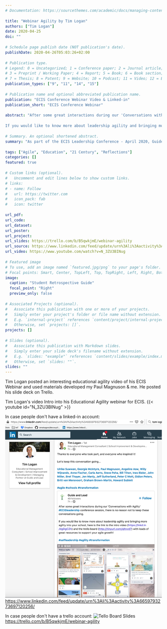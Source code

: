 ```yaml
---
# Documentation: https://sourcethemes.com/academic/docs/managing-content/

title: "Webinar Agility by Tim Logan"
authors: ["Tim Logan"]
date: 2020-04-25
doi: ""

# Schedule page publish date (NOT publication's date).
publishDate: 2020-04-26T05:03:26+02:00

# Publication type.
# Legend: 0 = Uncategorized; 1 = Conference paper; 2 = Journal article;
# 3 = Preprint / Working Paper; 4 = Report; 5 = Book; 6 = Book section;
# 7 = Thesis; 8 = Patent; 9 = Website; 10 = Podcast; 11 = Video; 12 = Blog; 13 = Traditional Media; 14 = Social Media; 15 = Conference Webinar; 16 = Conference Presentation
publication_types: ["9", "11", "14", "15"]

# Publication name and optional abbreviated publication name.
publication: "ECIS Conference Webinar Video & Linked-in"
publication_short: "ECIS Conference Webinar"

abstract: "After some great interactions during our 'Conversations with Agility' #ECISleadership conference session, there is no reason not to keep these conversations going.

If you would like to know more about leadership agility and bringing more agility into your school, here is the link to the intro video (https://lnkd.in/dgDgCZh) and the trello board (http://tinyurl.com/qltvvd7) with loads of great resources to support your agile growth!"

# Summary. An optional shortened abstract.
summary: "As part of the ECIS Leadership Conference - April 2020, Guide and Lead Managing Partner, Tim Logan gives an overview of the importance of agility in building schools as life-affirming 21st century organisations."

tags: ["Agile", "Education", "21 Century", "Reflections"]
categories: []
featured: true

# Custom links (optional).
#   Uncomment and edit lines below to show custom links.
# links:
# - name: Follow
#   url: https://twitter.com
#   icon_pack: fab
#   icon: twitter

url_pdf:
url_code:
url_dataset:
url_poster:
url_project:
url_slides: https://trello.com/b/B5qwkjmE/webinar-agility
url_source: https://www.linkedin.com/feed/update/urn%3Ali%3Aactivity%3A6659793273697120256/
url_video: https://www.youtube.com/watch?v=N_3ZU3BINug

# Featured image
# To use, add an image named `featured.jpg/png` to your page's folder.
# Focal points: Smart, Center, TopLeft, Top, TopRight, Left, Right, BottomLeft, Bottom, BottomRight.
image:
  caption: "Student Retrospective Guide"
  focal_point: "Right"
  preview_only: false

# Associated Projects (optional).
#   Associate this publication with one or more of your projects.
#   Simply enter your project's folder or file name without extension.
#   E.g. `internal-project` references `content/project/internal-project/index.md`.
#   Otherwise, set `projects: []`.
projects: []

# Slides (optional).
#   Associate this publication with Markdown slides.
#   Simply enter your slide deck's filename without extension.
#   E.g. `slides: "example"` references `content/slides/example/index.md`.
#   Otherwise, set `slides: ""`.
slides: ""
---
```

Tim Logan posted an interesting educational agility video of his ECIS Webinar and used materials developed my Paul Magnuson & me.  He posted his slide deck on Trello.

Tim Logan's video Intro into his Educational Agility webinar for ECIS.
{{< youtube id="N_3ZU3BINug" >}}

In case people don't have a linked-in account:
![Linked-in Post](tim_logan_ecis_webinar_linkedin.png)
https://www.linkedin.com/feed/update/urn%3Ali%3Aactivity%3A6659793273697120256/

In case people don't have a trello account:
![Tello Board Slides](tim_logan_agile_webinar_ecis_trello.png)
https://trello.com/b/B5qwkjmE/webinar-agility